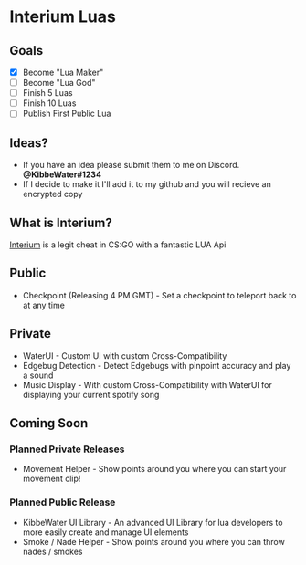 # Interium Luas

## Goals
- [x] Become "Lua Maker"
- [ ] Become "Lua God"
- [ ] Finish 5 Luas
- [ ] Finish 10 Luas
- [ ] Publish First Public Lua

## Ideas?
- If you have an idea please submit them to me on Discord. **@KibbeWater#1234**
- If I decide to make it I'll add it to my github and you will recieve an encrypted copy

## What is Interium?
[Interium](https://interium.ooo/) is a legit cheat in CS:GO with a fantastic LUA Api

## Public
* Checkpoint (Releasing 4 PM GMT) - Set a checkpoint to teleport back to at any time

## Private
* WaterUI - Custom UI with custom Cross-Compatibility
* Edgebug Detection - Detect Edgebugs with pinpoint accuracy and play a sound
* Music Display - With custom Cross-Compatibility with WaterUI for displaying your current spotify song

## Coming Soon

### Planned **Private** Releases
* Movement Helper - Show points around you where you can start your movement clip!

### Planned **Public** Release
* KibbeWater UI Library - An advanced UI Library for lua developers to more easily create and manage UI elements
* Smoke / Nade Helper - Show points around you where you can throw nades / smokes
